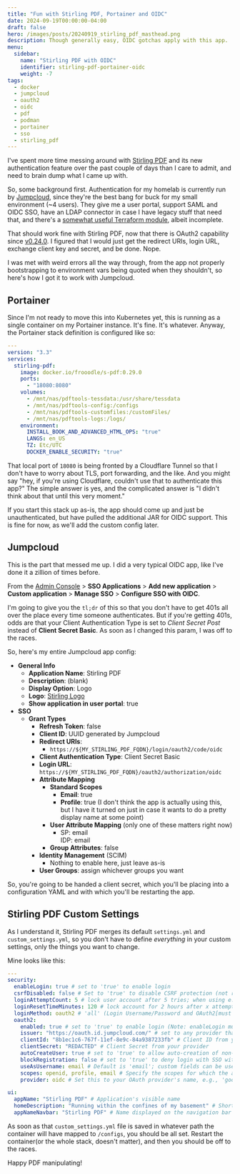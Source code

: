 ```yaml
---
title: "Fun with Stirling PDF, Portainer and OIDC"
date: 2024-09-19T00:00:00-04:00
draft: false
hero: /images/posts/20240919_stirling_pdf_masthead.png
description: Though generally easy, OIDC gotchas apply with this app.
menu:
  sidebar:
    name: "Stirling PDF with OIDC"
    identifier: stirling-pdf-portainer-oidc
    weight: -7
tags:
  - docker
  - jumpcloud
  - oauth2
  - oidc
  - pdf
  - podman
  - portainer
  - sso
  - stirling_pdf
---
```


I've spent more time messing around with [Stirling PDF](https://github.com/Stirling-Tools/Stirling-PDF.git) and its new authentication feature over the past couple of days than I care to admit, and need to brain dump what I came up with.

So, some background first. Authentication for my homelab is currently run by [Jumpcloud](https://jumpcloud.com), since they're the best bang for buck for my small environment (~4 users). They give me a user portal, support SAML and OIDC SSO, have an LDAP connector in case I have legacy stuff that need that, and there's a [somewhat useful Terraform module](https://registry.terraform.io/providers/Paynetworx/jumpcloud/), albeit incomplete.

That should work fine with Stirling PDF, now that there is OAuth2 capability since [v0.24.0](https://github.com/Stirling-Tools/Stirling-PDF/releases/tag/v0.24.0). I figured that I would just get the redirect URIs, login URL, exchange client key and secret, and be done. Nope.

I was met with weird errors all the way through, from the app not properly bootstrapping to environment vars being quoted when they shouldn't, so here's how I got it to work with Jumpcloud.

## Portainer

Since I'm not ready to move this into Kubernetes yet, this is running as a single container on my Portainer instance. It's fine. It's whatever. Anyway, the Portainer stack definition is configured like so:

```yaml
---
version: "3.3"
services:
  stirling-pdf:
    image: docker.io/frooodle/s-pdf:0.29.0
    ports:
      - "18080:8080"
    volumes:
      - /mnt/nas/pdftools-tessdata:/usr/share/tessdata
      - /mnt/nas/pdftools-config:/configs
      - /mnt/nas/pdftools-customfiles:/customFiles/
      - /mnt/nas/pdftools-logs:/logs/
    environment:
      INSTALL_BOOK_AND_ADVANCED_HTML_OPS: "true"
      LANGS: en_US
      TZ: Etc/UTC
      DOCKER_ENABLE_SECURITY: "true"
```

That local port of `18080` is being fronted by a Cloudflare Tunnel so that I don't have to worry about TLS, port forwarding, and the like. And you might say "hey, if you're using Cloudflare, couldn't use that to authenticate this app?" The simple answer is yes, and the complicated answer is "I didn't think about that until this very moment."

If you start this stack up as-is, the app should come up and just be unauthenticated, but have pulled the additional JAR for OIDC support. This is fine for now, as we'll add the custom config later.

## Jumpcloud

This is the part that messed me up. I did a very typical OIDC app, like I've done it a zillion of times before.

From the [Admin Console](https://console.jumpcloud.com/#/applications) > **SSO Applications** > **Add new application** > **Custom application** > **Manage SSO** > **Configure SSO with OIDC**.

I'm going to give you the `tl;dr` of this so that you don't have to get 401s all over the place every time someone authenticates. But if you're getting 401s, odds are that your Client Authentication Type is set to _Client Secret Post_ instead of **Client Secret Basic**. As soon as I changed this param, I was off to the races.

So, here's my entire Jumpcloud app config:

- **General Info**
  - **Application Name**: Stirling PDF
  - **Description**: (blank)
  - **Display Option**: Logo
  - **Logo**: [Stirling Logo](/images/posts/20240919_stirling_pdf_logo.png)
  - **Show application in user portal**: true
- **SSO**
  - **Grant Types**
    - **Refresh Token**: false
    - **Client ID**: UUID generated by Jumpcloud
    - **Redirect URIs**:
      - `https://${MY_STIRLING_PDF_FQDN}/login/oauth2/code/oidc`
    - **Client Authentication Type**: Client Secret Basic
    - **Login URL**: `https://${MY_STIRLING_PDF_FQDN}/oauth2/authorization/oidc`
    - **Attribute Mapping**
      - **Standard Scopes**
        - **Email**: true
        - **Profile**: true (I don't think the app is actually using this, but I have it turned on just in case it wants to do a pretty display name at some point)
      - **User Attribute Mapping** (only one of these matters right now)
        - SP: email  
          IDP: email
      - **Group Attributes**: false
    - **Identity Management** (SCIM)
      - Nothing to enable here, just leave as-is
    - **User Groups**: assign whichever groups you want

So, you're going to be handed a client secret, which you'll be placing into a configuration YAML and with which you'll be restarting the app.

## Stirling PDF Custom Settings

As I understand it, Stirling PDF merges its default `settings.yml` and `custom_settings.yml`, so you don't have to define _everything_ in your custom settings, only the things you want to change.

Mine looks like this:

```yaml
---
security:
  enableLogin: true # set to 'true' to enable login
  csrfDisabled: false # Set to 'true' to disable CSRF protection (not recommended for production)
  loginAttemptCount: 5 # lock user account after 5 tries; when using e.g. Fail2Ban you can deactivate the function with -1
  loginResetTimeMinutes: 120 # lock account for 2 hours after x attempts
  loginMethod: oauth2 # 'all' (Login Username/Password and OAuth2[must be enabled and configured]), 'normal'(only Login with Username/Password) or 'oauth2'(only Login with OAuth2)
  oauth2:
    enabled: true # set to 'true' to enable login (Note: enableLogin must also be 'true' for this to work)
    issuer: "https://oauth.id.jumpcloud.com/" # set to any provider that supports OpenID Connect Discovery (/.well-known/openid-configuration) end-point
    clientId: "8b1ec1c6-767f-11ef-8e9c-84a9387233fb" # Client ID from your provider
    clientSecret: "REDACTED" # Client Secret from your provider
    autoCreateUser: true # set to 'true' to allow auto-creation of non-existing users
    blockRegistration: false # set to 'true' to deny login with SSO without prior registration by an admin
    useAsUsername: email # Default is 'email'; custom fields can be used as the username
    scopes: openid, profile, email # Specify the scopes for which the application will request permissions
    provider: oidc # Set this to your OAuth provider's name, e.g., 'google' or 'keycloak'

ui:
  appName: "Stirling PDF" # Application's visible name
  homeDescription: "Running within the confines of my basement" # Short description or tagline shown on homepage.
  appNameNavbar: "Stirling PDF" # Name displayed on the navigation bar
```

As soon as that `custom_settings.yml` file is saved in whatever path the container will have mapped to `/configs`, you should be all set. Restart the container(or the whole stack, doesn't matter), and then you should be off to the races.

Happy PDF manipulating!
